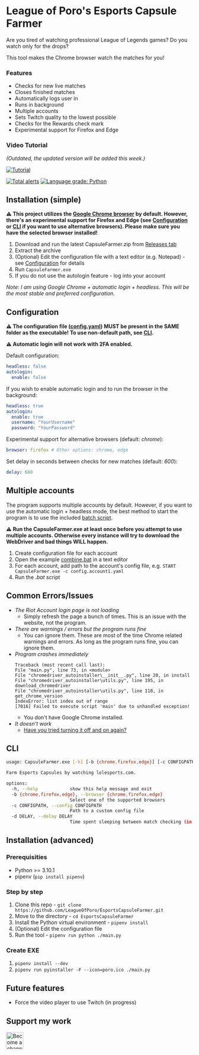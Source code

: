 # League of Poro's Esports Capsule Farmer

Are you tired of watching professional League of Legends games? Do you watch only for the drops?

This tool makes the Chrome browser watch the matches for you!

### Features
- Checks for new live matches
- Closes finished matches
- Automatically logs user in
- Runs in background
- Multiple accounts
- Sets Twitch quality to the lowest possible
- Checks for the Rewards check mark
- Experimental support for Firefox and Edge

### Video Tutorial

_(Outdated, the updated version will be added this week.)_

[![Tutorial](https://img.youtube.com/vi/FCk6MoSjt5w/0.jpg)](https://www.youtube.com/watch?v=FCk6MoSjt5w)

[![Total alerts](https://img.shields.io/lgtm/alerts/g/LeagueOfPoro/EsportsCapsuleFarmer.svg?logo=lgtm&logoWidth=18)](https://lgtm.com/projects/g/LeagueOfPoro/EsportsCapsuleFarmer/alerts/)
[![Language grade: Python](https://img.shields.io/lgtm/grade/python/g/LeagueOfPoro/EsportsCapsuleFarmer.svg?logo=lgtm&logoWidth=18)](https://lgtm.com/projects/g/LeagueOfPoro/EsportsCapsuleFarmer/context:python)

## Installation (simple)

**⚠️ This project utilizes the [Google Chrome browser](https://www.google.com/chrome/) by default. However, there's an experimental support for Firefox and Edge (see [Configuration](#configuration) or [CLI](#cli) if you want to use alternative browsers). Please make sure you have the selected browser installed!**

1. Download and run the latest CapsuleFarmer.zip from [Releases tab](https://github.com/LeagueOfPoro/EsportsCapsuleFarmer/releases)
2. Extract the archive
3. (Optional) Edit the configuration file with a text editor (e.g. Notepad) - see [Configuration](#configuration) for details
4. Run `CapsuleFarmer.exe`
5. If you do not use the autologin feature - log into your account 

_Note: I am using Google Chrome + automatic login + headless. This will be the most stable and preferred configuration._

## Configuration

**⚠️ The configuration file ([config.yaml](config.yaml)) MUST be present in the SAME folder as the executable! To use non-default path, see [CLI](#cli).**

**⚠️ Automatic login will not work with 2FA enabled.**

Default configuration:
```yaml
headless: false
autologin:
  enable: false
```

If you wish to enable automatic login and to run the browser in the background:
```yaml
headless: true
autologin:
  enable: true
  username: "YourUsername"
  password: "YourPassword"
```

Experimental support for alternative browsers (default: _chrome_):
```yaml
browser: firefox # Other options: chrome, edge
```

Set delay in seconds between checks for new matches (default: _600_):
```yaml
delay: 600
```

## Multiple accounts

The program supports multiple accounts by default. However, if you want to use the automatic login + headless mode, the best method to start the program is to use the included [batch script](combine.bat).

**⚠️ Run the CapsuleFarmer.exe at least once before you attempt to use multiple accounts. Otherwise every instance will try to download the WebDriver and bad things WILL happen.**

1. Create configuration file for each account
2. Open the example [combine.bat](combine.bat) in a text editor
3. For each account, add path to the account's config file, e.g. `START CapsuleFarmer.exe -c config.account1.yaml`
4. Run the _.bat_ script

## Common Errors/Issues

- *The Riot Account login page is not loading*
    - Simply refresh the page a bunch of times. This is an issue with the website, not the program.
- *There are warnings / errors but the program runs fine* 
    - You can ignore them. These are most of the time Chrome related warnings and errors. As long as the program runs fine, you can ignore them.
- *Program crashes immediately*
  ```
  Traceback (most recent call last):
  File "main.py", line 73, in <module>
  File "chromedriver_autoinstaller\__init__.py", line 20, in install
  File "chromedriver_autoinstaller\utils.py", line 195, in download_chromedriver
  File "chromedriver_autoinstaller\utils.py", line 118, in get_chrome_version
  IndexError: list index out of range
  [7016] Failed to execute script 'main' due to unhandled exception!
  ```
    - You don't have Google Chrome installed.
- *It doesn't work*
    - [Have you tried turning it off and on again?](https://www.youtube.com/watch?v=p85xwZ_OLX0)

## CLI
```bash
usage: CapsuleFarmer.exe [-h] [-b {chrome,firefox,edge}] [-c CONFIGPATH] [-d DELAY]

Farm Esports Capsules by watching lolesports.com.

options:
  -h, --help            show this help message and exit
  -b {chrome,firefox,edge}, --browser {chrome,firefox,edge}
                        Select one of the supported browsers
  -c CONFIGPATH, --config CONFIGPATH
                        Path to a custom config file
  -d DELAY, --delay DELAY
                        Time spent sleeping between match checking (in seconds)
```

## Installation (advanced)

### Prerequisities
- Python >= 3.10.1
- pipenv (`pip install pipenv`)

### Step by step
1. Clone this repo - `git clone https://github.com/LeagueOfPoro/EsportsCapsuleFarmer.git`
2. Move to the directory -  `cd EsportsCapsuleFarmer`
3. Install the Python virtual environment - `pipenv install`
4. (Optional) Edit the configuration file
5. Run the tool - `pipenv run python ./main.py`

### Create EXE
1.  `pipenv install --dev`
2.  `pipenv run pyinstaller -F --icon=poro.ico ./main.py`

## Future features
- Force the video player to use Twitch (in progress)

## Support my work
<a href='https://www.youtube.com/channel/UCwgpdTScSd788qILhLnyyyw/join' target='_blank'><img height='35' style='border:0px;height:46px;' src='https://share.leagueofporo.com/yt_member.png' border='0' alt='Become a channel member on YouTube' />
